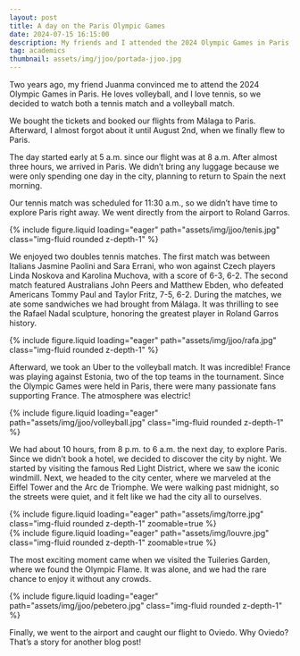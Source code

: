 ```yaml
---
layout: post
title: A day on the Paris Olympic Games
date: 2024-07-15 16:15:00
description: My friends and I attended the 2024 Olympic Games in Paris, where we enjoyed tennis and volleyball matches, and later explored the city at night. It was an exciting experience full of sports and adventure.
tag: academics
thumbnail: assets/img/jjoo/portada-jjoo.jpg
---
```


Two years ago, my friend Juanma convinced me to attend the 2024 Olympic Games in Paris. He loves volleyball, and I love tennis, so we decided to watch both a tennis match and a volleyball match.

We bought the tickets and booked our flights from Málaga to Paris. Afterward, I almost forgot about it until August 2nd, when we finally flew to Paris.

The day started early at 5 a.m. since our flight was at 8 a.m. After almost three hours, we arrived in Paris. We didn’t bring any luggage because we were only spending one day in the city, planning to return to Spain the next morning.

Our tennis match was scheduled for 11:30 a.m., so we didn’t have time to explore Paris right away. We went directly from the airport to Roland Garros.

<div class="row mt-3">
    <div class="col-12">
        {% include figure.liquid loading="eager" path="assets/img/jjoo/tenis.jpg" class="img-fluid rounded z-depth-1" %}
    </div>
</div>

We enjoyed two doubles tennis matches. The first match was between Italians Jasmine Paolini and Sara Errani, who won against Czech players Linda Noskova and Karolina Muchova, with a score of 6-3, 6-2. The second match featured Australians John Peers and Matthew Ebden, who defeated Americans Tommy Paul and Taylor Fritz, 7-5, 6-2. During the matches, we ate some sandwiches we had brought from Málaga. It was thrilling to see the Rafael Nadal sculpture, honoring the greatest player in Roland Garros history.

<div class="row mt-3">
    <div class="col-12">
        {% include figure.liquid loading="eager" path="assets/img/jjoo/rafa.jpg" class="img-fluid rounded z-depth-1" %}
    </div>
</div>

Afterward, we took an Uber to the volleyball match. It was incredible! France was playing against Estonia, two of the top teams in the tournament. Since the Olympic Games were held in Paris, there were many passionate fans supporting France. The atmosphere was electric!

<div class="row mt-3">
    <div class="col-12">
        {% include figure.liquid loading="eager" path="assets/img/jjoo/volleyball.jpg" class="img-fluid rounded z-depth-1" %}
    </div>
</div>

We had about 10 hours, from 8 p.m. to 6 a.m. the next day, to explore Paris. Since we didn’t book a hotel, we decided to discover the city by night. We started by visiting the famous Red Light District, where we saw the iconic windmill. Next, we headed to the city center, where we marveled at the Eiffel Tower and the Arc de Triomphe. We were walking past midnight, so the streets were quiet, and it felt like we had the city all to ourselves.

<div class="row mt-3">
    <div class="col-sm mt-3 mt-md-0">
        {% include figure.liquid loading="eager" path="assets/img/torre.jpg" class="img-fluid rounded z-depth-1" zoomable=true %}
    </div>
    <div class="col-sm mt-3 mt-md-0">
        {% include figure.liquid loading="eager" path="assets/img/louvre.jpg" class="img-fluid rounded z-depth-1" zoomable=true %}
    </div>
</div>

The most exciting moment came when we visited the Tuileries Garden, where we found the Olympic Flame. It was alone, and we had the rare chance to enjoy it without any crowds.

<div class="row mt-3">
    <div class="col-12">
        {% include figure.liquid loading="eager" path="assets/img/jjoo/pebetero.jpg" class="img-fluid rounded z-depth-1" %}
    </div>
</div>

Finally, we went to the airport and caught our flight to Oviedo. Why Oviedo? That’s a story for another blog post!
